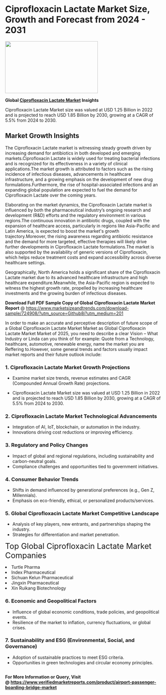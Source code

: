 <H1>Ciprofloxacin Lactate Market Size, Growth and Forecast from 2024 - 2031</H1><img class="aligncenter size-medium wp-image-584254" src="https://thirdeyenews.in/wp-content/uploads/2024/09/Global-Market-Research-300x168.jpeg" alt="" width="300" height="168" /><p><strong>Global&nbsp;<a href="https://www.marketsizeandtrends.com/download-sample/724908/?utm_source=Github8j?utm_medium=201">Ciprofloxacin Lactate Market</a> Insights</strong></p><p>Ciprofloxacin Lactate Market size was valued at USD 1.25 Billion in 2022 and is projected to reach USD 1.85 Billion by 2030, growing at a CAGR of 5.5% from 2024 to 2030.</p><p><h2>Market Growth Insights</h2> <p>The Ciprofloxacin Lactate market is witnessing steady growth driven by increasing demand for antibiotics in both developed and emerging markets.Ciprofloxacin Lactate is widely used for treating bacterial infections and is recognized for its effectiveness in a variety of clinical applications.The market growth is attributed to factors such as the rising incidence of infectious diseases, advancements in healthcare infrastructure, and a growing emphasis on the development of new drug formulations.Furthermore, the rise of hospital-associated infections and an expanding global population are expected to fuel the demand for Ciprofloxacin Lactate over the coming years.</p> <p>Elaborating on the market dynamics, the Ciprofloxacin Lactate market is influenced by both the pharmaceutical industry’s ongoing research and development (R&D) efforts and the regulatory environment in various regions.The continuous innovation in antibiotic drugs, coupled with the expansion of healthcare access, particularly in regions like Asia-Pacific and Latin America, is expected to boost the market's growth trajectory.Moreover, the rising awareness regarding antibiotic resistance and the demand for more targeted, effective therapies will likely drive further developments in Ciprofloxacin Lactate formulations.The market is also supported by the availability of generic versions of Ciprofloxacin, which helps reduce treatment costs and expand accessibility across diverse healthcare settings.</p> <p>Geographically, North America holds a significant share of the Ciprofloxacin Lactate market due to its advanced healthcare infrastructure and high healthcare expenditure.Meanwhile, the Asia-Pacific region is expected to witness the highest growth rate, propelled by increasing healthcare investments and the growing burden of infectious diseases.</p> <p><span class=""><strong>Download Full PDF Sample Copy of Global Ciprofloxacin Lactate Market Report</strong> @ <a href="https://www.marketsizeandtrends.com/download-sample/724908/?utm_source=Github8j?utm_medium=201" target="_blank">https://www.marketsizeandtrends.com/download-sample/724908/?utm_source=Github8j?utm_medium=201</a></span></p><p>In order to make an accurate and perceptive description of future scope of a Global&nbsp;Ciprofloxacin Lactate Market Market as Global&nbsp;Ciprofloxacin Lactate Market Market of 2025, you need to describe a clear Vision &ndash; What Industry or Linda can you think of for example: Quote from a Technology, healthcare, automotive, renewable energy, name the market you are Reffering to.However, some general trends and factors usually impact market reports and their future outlook include:</p><h3>1.&nbsp;<strong>Ciprofloxacin Lactate Market Growth Projections</strong></h3><ul><li>Examine market size trends, revenue estimates and CAGR (Compounded Annual Growth Rate) projections.</li><li><p>Ciprofloxacin Lactate Market size was valued at USD 1.25 Billion in 2022 and is projected to reach USD 1.85 Billion by 2030, growing at a CAGR of 5.5% from 2024 to 2030.</p></li></ul><h3>2.&nbsp;<strong>Ciprofloxacin Lactate Market Technological Advancements</strong></h3><ul><li>Integration of AI, IoT, blockchain, or automation in the industry.</li><li>Innovations driving cost reductions or improving efficiency.</li></ul><h3>3.&nbsp;<strong>Regulatory and Policy Changes</strong></h3><ul><li>Impact of global and regional regulations, including sustainability and carbon-neutral goals.</li><li>Compliance challenges and opportunities tied to government initiatives.</li></ul><h3>4.&nbsp;<strong>Consumer Behavior Trends</strong></h3><ul><li>Shifts in demand influenced by generational preferences (e.g., Gen Z, Millennials).</li><li>Emphasis on eco-friendly, ethical, or personalized products/services.</li></ul><h3>5.&nbsp;<strong>Global Ciprofloxacin Lactate Market Competitive Landscape</strong></h3><ul><li>Analysis of key players, new entrants, and partnerships shaping the industry.</li><li>Strategies for differentiation and market penetration.</li></ul><p data-pm-slice="1 1 []"><span style="color: inherit; font-family: inherit; font-size: 25px;">Top Global Ciprofloxacin Lactate Market Companies</span></p><div class="" data-test-id=""><p><li>Turtle Pharma</li><li> Index Pharmaceutical</li><li> Sichuan Kelun Pharmaceutical</li><li> Jingxin Pharmaceutical</li><li> Xin Ruikang Biotechnology</li></p></div><h3>6.&nbsp;<strong>Economic and Geopolitical Factors</strong></h3><ul><li>Influence of global economic conditions, trade policies, and geopolitical events.</li><li>Resilience of the market to inflation, currency fluctuations, or global crises.</li></ul><h3>7.&nbsp;<strong>Sustainability and ESG (Environmental, Social, and Governance)</strong></h3><ul><li>Adoption of sustainable practices to meet ESG criteria.</li><li>Opportunities in green technologies and circular economy principles.</li></ul><h2><strong style="font-size: 14px;">For More Information or Query, Visit @&nbsp;</strong><a style="background-color: #ffffff; font-size: 14px;" href="https://www.marketsizeandtrends.com/report/ciprofloxacin-lactate-market/" target="_blank">https://www.verifiedmarketreports.com/product/airport-passenger-boarding-bridge-market</a></h2>